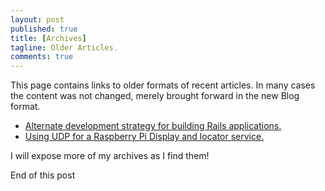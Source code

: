 ```yaml
---
layout: post
published: true
title: [Archives]
tagline: Older Articles.
comments: true
---
```

This page contains links to older formats of recent articles.  In many cases the content was not changed, merely brought forward in the new Blog format.

* [Alternate development strategy for building Rails applications.](https://skoona.blogspot.com/2016/08/sknservices-alternate-development_11.html)
* [Using UDP for a Raspberry Pi Display and locator service.](https://skoona.blogspot.com/2016/08/raspberry-pi-iot-udp-programming-with.html)

I will expose more of my archives as I find them!

End of this post


